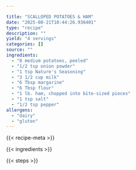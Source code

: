 ```yaml
---

title: "SCALLOPED POTATOES & HAM"
date: "2025-08-21T10:44:26.936401"
type: "recipe"
description: ""
yield: "4 servings"
categories: []
source: ""
ingredients:
  - "8 medium potatoes, peeled"
  - "1/2 tsp onion powder"
  - "1 tsp Nature's Seasoning"
  - "3 1/2 cup milk"
  - "6 Tbsp margarine"
  - "6 Tbsp flour"
  - "1 lb. ham, chopped into bite-sized pieces"
  - "1 tsp salt"
  - "1/2 tsp pepper"
allergens:
  - "dairy"
  - "gluten"
---
```


{{< recipe-meta >}}

{{< ingredients >}}

{{< steps >}}
